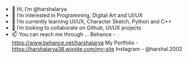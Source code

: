 - 👋 Hi, I’m @harshalarya
- 👀 I’m interested in Programming, Digital Art and UI/UX
- 🌱 I’m currently learning UI/UX, Character Sketch, Python and C++
- 💞️ I’m looking to collaborate on Github, UI/UX projects
- 📫 You can reach me through ...
Behance - https://www.behance.net/harshalarya
My Portfolio - https://harshalarya38.wixsite.com/my-site
Instagram - @harshal.2002

<!---
harshalarya/harshalarya is a ✨ special ✨ repository because its `README.md` (this file) appears on your GitHub profile.
You can click the Preview link to take a look at your changes.
--->
